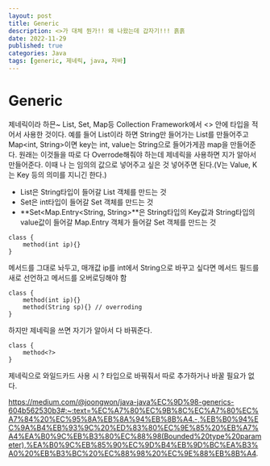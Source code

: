 ```yaml
---
layout: post
title: Generic
description: <>가 대체 뭔가!! 왜 나왔는데 갑자기!!! 흙흙
date: 2022-11-29
published: true
categories: Java
tags: [generic, 제네릭, java, 자바]
---
```

# Generic
제네릭이라 하믄~ List, Set, Map등 Collection Framework에서 <> 안에 타입을 적어서 사용한 것이다. 예를 들어 List<String>이라 하면 String만 들어가는 List를 만들어주고 Map<int, String>이면 key는 int, value는 String으로 들어가게끔 map을 만들어준다. 원래는 이것들을 따로 다 Overrode해줘야 하는데 제네릭을 사용하면 지가 알아서 만들어준다. 이때 <T>나 <V>는 임의의 값으로 넣어주고 싶은 것 넣어주면 된다.(V는 Value, K는 Key 등의 의미를 지니긴 한다.)
- List<String>은 String타입이 들어갈 List 객체를 만드는 것
- Set<Integer>은 int타입이 들어갈 Set 객체를 만드는 것
- **Set<Map.Entry<String, String>**은 String타입의 Key값과 String타입의 value값이 들어갈 Map.Entry 객체가 들어갈 Set 객체를 만드는 것

```
class {
    method(int ip){}
}
```
메서드를 그대로 놔두고, 매개값 ip를 int에서 String으로 바꾸고 싶다면 메서드 필드를 새로 선언하고 메서드를 오버로딩해야 함
```
class {
    method(int ip){}
    method(String sp){} // overroding
}
```
하지만 제네릭을 쓰면 자기가 알아서 다 바꿔준다.
```
class {
    method<?>
}
```
제네릭으로 와일드카드 사용 시 ? 타입으로 바꿔줘서 따로 추가하거나 바꿀 필요가 없다.


https://medium.com/@joongwon/java-java%EC%9D%98-generics-604b562530b3#:~:text=%EC%A7%80%EC%9B%8C%EC%A7%80%EC%A7%84%20%EC%95%8A%EB%8A%94%EB%8B%A4.-,%EB%B0%94%EC%9A%B4%EB%93%9C%20%ED%83%80%EC%9E%85%20%EB%A7%A4%EA%B0%9C%EB%B3%80%EC%88%98(Bounded%20type%20parameter),%EA%B0%9C%EB%85%90%EC%9D%B4%EB%9D%BC%EA%B3%A0%20%EB%B3%BC%20%EC%88%98%20%EC%9E%88%EB%8B%A4.
